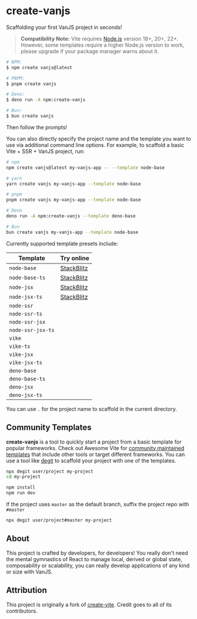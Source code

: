 # create-vanjs

Scaffolding your first VanJS project in seconds!

> **Compatibility Note:** Vite requires [Node.js](https://nodejs.org/en/)
> version 18+, 20+, 22+. However, some templates require a higher Node.js
> version to work, please upgrade if your package manager warns about it.

```bash
# NPM:
$ npm create vanjs@latest
```

```bash
# PNPM:
$ pnpm create vanjs
```

```bash
# Deno:
$ deno run -A npm:create-vanjs
```

```bash
# Bun:
$ bun create vanjs
```

Then follow the prompts!

You can also directly specify the project name and the template you want to use
via additional command line options. For example, to scaffold a basic Vite +
SSR + VanJS project, run:

```bash
# npm
npm create vanjs@latest my-vanjs-app -- --template node-base
```

```bash
# yarn
yarn create vanjs my-vanjs-app --template node-base
```

```bash
# pnpm
pnpm create vanjs my-vanjs-app --template node-base
```

```bash
# Deno
deno run -A npm:create-vanjs --template deno-base
```

```bash
# Bun
bun create vanjs my-vanjs-app --template node-base
```

Currently supported template presets include:

| Template          | Try online                                                                                             |
| ----------------- | ------------------------------------------------------------------------------------------------------ |
| `node-base`       | [StackBlitz](https://stackblitz.com/fork/github/thednp/create-vanjs/tree/master/template-node-base)    |
| `node-base-ts`    | [StackBlitz](https://stackblitz.com/fork/github/thednp/create-vanjs/tree/master/template-node-base-ts) |
| `node-jsx`        | [StackBlitz](https://stackblitz.com/fork/github/thednp/create-vanjs/tree/master/template-node-jsx)     |
| `node-jsx-ts`     | [StackBlitz](https://stackblitz.com/fork/github/thednp/create-vanjs/tree/master/template-node-jsx-ts)  |
| `node-ssr`        |                                                                                                        |
| `node-ssr-ts`     |                                                                                                        |
| `node-ssr-jsx`    |                                                                                                        |
| `node-ssr-jsx-ts` |                                                                                                        |
| `vike`            |                                                                                                        |
| `vike-ts`         |                                                                                                        |
| `vike-jsx`        |                                                                                                        |
| `vike-jsx-ts`     |                                                                                                        |
| `deno-base`       |                                                                                                        |
| `deno-base-ts`    |                                                                                                        |
| `deno-jsx`        |                                                                                                        |
| `deno-jsx-ts`     |                                                                                                        |

You can use `.` for the project name to scaffold in the current directory.

## Community Templates

**create-vanjs** is a tool to quickly start a project from a basic template for
popular frameworks. Check out Awesome Vite for
[community maintained templates](https://github.com/vitejs/awesome-vite#templates)
that include other tools or target different frameworks. You can use a tool like
[degit](https://github.com/Rich-Harris/degit) to scaffold your project with one
of the templates.

```bash
npx degit user/project my-project
cd my-project

npm install
npm run dev
```

If the project uses `master` as the default branch, suffix the project repo with
`#master`

```bash
npx degit user/project#master my-project
```

## About

This project is crafted by developers, for developers! You really don't need the
mental gymnastics of React to manage local, derived or global state,
composability or scalability, you can really develop applications of any kind or
size with VanJS.

## Attribution

This project is originally a fork of
[create-vite](https://github.com/vitejs/vite/tree/main/packages/create-vite).
Credit goes to all of its contributors.
